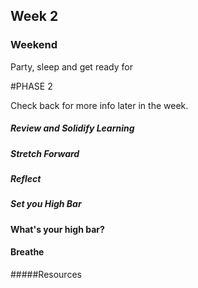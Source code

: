 ## Week 2

### Weekend

Party, sleep and get ready for 

#PHASE 2

Check back for more info later in the week.

##### Review and Solidify Learning


##### Stretch Forward

##### Reflect

##### Set you High Bar

**What's your high bar?**

#### Breathe


#####Resources


